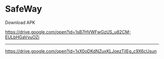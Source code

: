 # SafeWay

Download APK

https://drive.google.com/open?id=1sB7HVWFwGzUS_u82CM-EULbHGaVvuOZi

------

https://drive.google.com/open?id=1xX0oDKdNZuxKLJoezTilEg_c9X6cUsun
